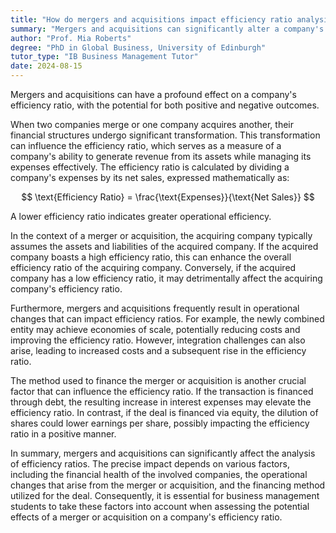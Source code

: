 ```yaml
---
title: "How do mergers and acquisitions impact efficiency ratio analysis?"
summary: "Mergers and acquisitions can significantly alter a company's efficiency ratio, either positively or negatively."
author: "Prof. Mia Roberts"
degree: "PhD in Global Business, University of Edinburgh"
tutor_type: "IB Business Management Tutor"
date: 2024-08-15
---
```


Mergers and acquisitions can have a profound effect on a company's efficiency ratio, with the potential for both positive and negative outcomes.

When two companies merge or one company acquires another, their financial structures undergo significant transformation. This transformation can influence the efficiency ratio, which serves as a measure of a company's ability to generate revenue from its assets while managing its expenses effectively. The efficiency ratio is calculated by dividing a company's expenses by its net sales, expressed mathematically as:

$$
\text{Efficiency Ratio} = \frac{\text{Expenses}}{\text{Net Sales}}
$$

A lower efficiency ratio indicates greater operational efficiency.

In the context of a merger or acquisition, the acquiring company typically assumes the assets and liabilities of the acquired company. If the acquired company boasts a high efficiency ratio, this can enhance the overall efficiency ratio of the acquiring company. Conversely, if the acquired company has a low efficiency ratio, it may detrimentally affect the acquiring company's efficiency ratio.

Furthermore, mergers and acquisitions frequently result in operational changes that can impact efficiency ratios. For example, the newly combined entity may achieve economies of scale, potentially reducing costs and improving the efficiency ratio. However, integration challenges can also arise, leading to increased costs and a subsequent rise in the efficiency ratio.

The method used to finance the merger or acquisition is another crucial factor that can influence the efficiency ratio. If the transaction is financed through debt, the resulting increase in interest expenses may elevate the efficiency ratio. In contrast, if the deal is financed via equity, the dilution of shares could lower earnings per share, possibly impacting the efficiency ratio in a positive manner.

In summary, mergers and acquisitions can significantly affect the analysis of efficiency ratios. The precise impact depends on various factors, including the financial health of the involved companies, the operational changes that arise from the merger or acquisition, and the financing method utilized for the deal. Consequently, it is essential for business management students to take these factors into account when assessing the potential effects of a merger or acquisition on a company's efficiency ratio.
    